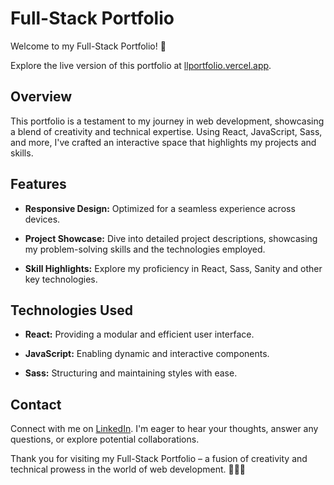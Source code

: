 # Full-Stack Portfolio

Welcome to my Full-Stack Portfolio! 🚀

Explore the live version of this portfolio at [llportfolio.vercel.app](https://llportfolio.vercel.app/).

## Overview

This portfolio is a testament to my journey in web development, showcasing a blend of creativity and technical expertise. Using React, JavaScript, Sass, and more, I've crafted an interactive space that highlights my projects and skills.

## Features

- **Responsive Design:** Optimized for a seamless experience across devices.

- **Project Showcase:** Dive into detailed project descriptions, showcasing my problem-solving skills and the technologies employed.

- **Skill Highlights:** Explore my proficiency in React, Sass, Sanity and other key technologies.

## Technologies Used

- **React:** Providing a modular and efficient user interface.

- **JavaScript:** Enabling dynamic and interactive components.

- **Sass:** Structuring and maintaining styles with ease.

## Contact

Connect with me on [LinkedIn](https://www.linkedin.com/in/luka-londaridze-264597215/). I'm eager to hear your thoughts, answer any questions, or explore potential collaborations.

Thank you for visiting my Full-Stack Portfolio – a fusion of creativity and technical prowess in the world of web development. 👨‍💻🌐

